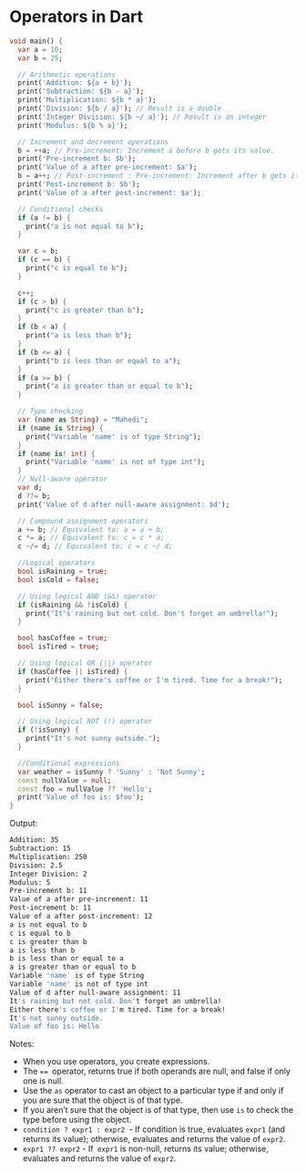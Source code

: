 # Operators in Dart

```dart
void main() {
  var a = 10;
  var b = 25;

  // Arithmetic operations
  print('Addition: ${a + b}');
  print('Subtraction: ${b - a}');
  print('Multiplication: ${b * a}');
  print('Division: ${b / a}'); // Result is a double
  print('Integer Division: ${b ~/ a}'); // Result is an integer
  print('Modulus: ${b % a}');

  // Increment and decrement operations
  b = ++a; // Pre-increment: Increment a before b gets its value.
  print('Pre-increment b: $b');
  print('Value of a after pre-increment: $a');
  b = a++; // Post-increment : Pre-increment: Increment after b gets its value.
  print('Post-increment b: $b');
  print('Value of a after post-increment: $a');

  // Conditional checks
  if (a != b) {
    print("a is not equal to b");
  }

  var c = b;
  if (c == b) {
    print("c is equal to b");
  }

  c++;
  if (c > b) {
    print("c is greater than b");
  }
  if (b < a) {
    print("a is less than b");
  }
  if (b <= a) {
    print("b is less than or equal to a");
  }
  if (a >= b) {
    print("a is greater than or equal to b");
  }

  // Type checking
  var (name as String) = "Mahedi";
  if (name is String) {
    print("Variable 'name' is of type String");
  }
  if (name is! int) {
    print("Variable 'name' is not of type int");
  }
  // Null-aware operator
  var d;
  d ??= b;
  print('Value of d after null-aware assignment: $d');

  // Compound assignment operators
  a += b; // Equivalent to: a = a + b;
  c *= a; // Equivalent to: c = c * a;
  c ~/= d; // Equivalent to: c = c ~/ d;

  //Logical operators
  bool isRaining = true;
  bool isCold = false;

  // Using logical AND (&&) operator
  if (isRaining && !isCold) {
    print("It's raining but not cold. Don't forget an umbrella!");
  }

  bool hasCoffee = true;
  bool isTired = true;

  // Using logical OR (||) operator
  if (hasCoffee || isTired) {
    print("Either there's coffee or I'm tired. Time for a break!");
  }

  bool isSunny = false;

  // Using logical NOT (!) operator
  if (!isSunny) {
    print("It's not sunny outside.");
  }

  //Conditional expressions
  var weather = isSunny ? 'Sunny' : 'Not Sunny';
  const nullValue = null;
  const foo = nullValue ?? 'Hello';
  print('Value of foo is: $foo');
}

```
Output:
```bash
Addition: 35
Subtraction: 15
Multiplication: 250
Division: 2.5
Integer Division: 2
Modulus: 5
Pre-increment b: 11
Value of a after pre-increment: 11
Post-increment b: 11
Value of a after post-increment: 12
a is not equal to b
c is equal to b
c is greater than b
a is less than b
b is less than or equal to a
a is greater than or equal to b
Variable 'name' is of type String
Variable 'name' is not of type int
Value of d after null-aware assignment: 11
It's raining but not cold. Don't forget an umbrella!
Either there's coffee or I'm tired. Time for a break!
It's not sunny outside.
Value of foo is: Hello
```
Notes:
- When you use operators, you create expressions. 
- The `== `operator, returns true if both operands are null, and false if only one is null.
- Use the `as` operator to cast an object to a particular type if and only if you are sure that the object is of that type.
- If you aren’t sure that the object is of that type, then use `is`  to check the type before using the object.
- `condition ? expr1 : expr2 `- If condition is true, evaluates `expr1` (and returns its value); otherwise, evaluates and returns the value of `expr2`.
- `expr1 ?? expr2` - If` expr1` is non-null, returns its value; otherwise, evaluates and returns the value of `expr2`.